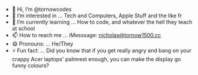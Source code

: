 - 👋 Hi, I’m @tornowcodes
- 👀 I’m interested in ... Tech and Computers, Apple Stuff and the like fr
- 🌱 I’m currently learning ... How to code, and whatever the hell they teach at school
- 📫 How to reach me ... iMesssage: nicholas@tornow1500.cc
- 😄 Pronouns: ... He/They
- ⚡ Fun fact: ... Did you know that if you get really angry and bang on your crappy Acer laptops' palmrest enough, you can make the display go funny colours?

<!---
tornowcodes/tornowcodes is a ✨ special ✨ repository because its `README.md` (this file) appears on your GitHub profile.
You can click the Preview link to take a look at your changes.
--->
